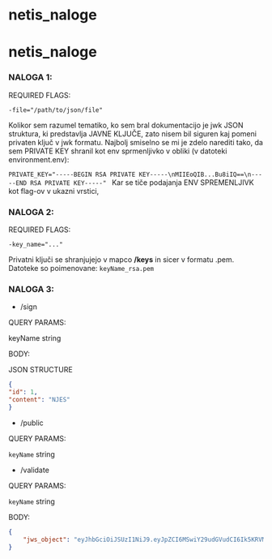 # netis_naloge

# netis_naloge

### NALOGA 1:

REQUIRED FLAGS:

`-file="/path/to/json/file"`

Kolikor sem razumel tematiko, ko sem bral dokumentacijo je jwk JSON struktura, ki predstavlja JAVNE KLJUČE,
zato nisem bil siguren kaj pomeni privaten ključ v jwk formatu. Najbolj smiselno se mi je zdelo narediti tako, da sem PRIVATE KEY shranil kot env sprmenljivko v obliki (v datoteki environment.env):

`PRIVATE_KEY="-----BEGIN RSA PRIVATE KEY-----\nMIIEoQIB...Bu8iIQ==\n-----END RSA PRIVATE KEY-----"
`
Kar se tiče podajanja ENV SPREMENLJIVK kot flag-ov v ukazni vrstici, 

### NALOGA 2:

REQUIRED FLAGS:

`-key_name="..."`

Privatni ključi se shranjujejo v mapco **/keys** in sicer v formatu .pem. Datoteke so poimenovane: `keyName_rsa.pem`

### NALOGA 3:

- /sign

QUERY PARAMS:

keyName string

BODY:

JSON STRUCTURE

```JSON
{
"id": 1,
"content": "NJES"
}
```

- /public

QUERY PARAMS:

`keyName` string

- /validate

QUERY PARAMS:

`keyName` string

BODY:

```JSON
{
    "jws_object": "eyJhbGciOiJSUzI1NiJ9.eyJpZCI6MSwiY29udGVudCI6Ik5KRVMifQ.gjt24zCaFWZcAiUuRQmC-D1Im2AviSqm-P58l7GR0dhGOIZeI9IuHQkwmcnKdhBTJq9B2ekhySI3Whxln1gfSglRyLQpcJu8I3R8J5xHmSXbIFdAhmi13Laa_ObMjwR6zJiflhRX0Sfu0YSyEnhn5LECjjJgpvFZ7w_zMMHubJJt5_oIlEfHcwKWFHsK32IEx5jBvU6fAA1u8icxmk3mix8K3B5vzW66UlowRo0baXovrNodGyHm6wZ-wz1Q_jBhEtxweuCmfOiXaoILNJdfFVqgr7Y2Nw64zP7Pcx7GOX-gVifcuAIdrG3Sy31Sg6Eya6FmaDVBQaCAzQNNo5Nx8A"
}
```
